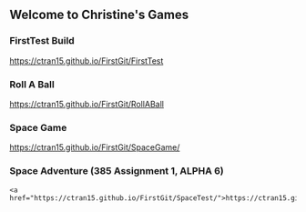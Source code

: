 ## Welcome to Christine's Games


### FirstTest Build
 <a href="https://ctran15.github.io/FirstGit/FirstTest">https://ctran15.github.io/FirstGit/FirstTest<a>
### Roll A Ball
  <a href="https://ctran15.github.io/FirstGit/RollABall">https://ctran15.github.io/FirstGit/RollABall<a>
### Space Game
   <a href="https://ctran15.github.io/FirstGit/SpaceGame/">https://ctran15.github.io/FirstGit/SpaceGame/<a>
### Space Adventure (385 Assignment 1, ALPHA 6)
    <a href="https://ctran15.github.io/FirstGit/SpaceTest/">https://ctran15.github.io/FirstGit/SpaceTest/<a>

